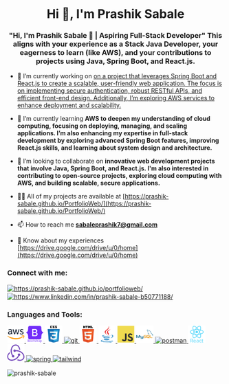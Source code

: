 
<h1 align="center">Hi 👋, I'm Prashik Sabale</h1>
<h3 align="center">"Hi, I'm Prashik Sabale 👋 | Aspiring Full-Stack Developer" This aligns with your experience as a Stack Java Developer, your eagerness to learn (like AWS), and your contributions to projects using Java, Spring Boot, and React.js.</h3>

- 🔭 I’m currently working on [on a project that leverages Spring Boot and React.js to create a scalable, user-friendly web application. The focus is on implementing secure authentication, robust RESTful APIs, and efficient front-end design. Additionally, I’m exploring AWS services to enhance deployment and scalability.](https://sevelian-ecommercewebsite.vercel.app/)

- 🌱 I’m currently learning **AWS to deepen my understanding of cloud computing, focusing on deploying, managing, and scaling applications. I’m also enhancing my expertise in full-stack development by exploring advanced Spring Boot features, improving React.js skills, and learning about system design and architecture.**

- 👯 I’m looking to collaborate on **innovative web development projects that involve Java, Spring Boot, and React.js. I'm also interested in contributing to open-source projects, exploring cloud computing with AWS, and building scalable, secure applications.**

- 👨‍💻 All of my projects are available at [https://prashik-sabale.github.io/PortfolioWeb/](https://prashik-sabale.github.io/PortfolioWeb/)

- 📫 How to reach me **sabaleprashik7@gmail.com**

- 📄 Know about my experiences [https://drive.google.com/drive/u/0/home](https://drive.google.com/drive/u/0/home)

<h3 align="left">Connect with me:</h3>
<p align="left">
<a href="https://dev.to/https://prashik-sabale.github.io/portfolioweb/" target="blank"><img align="center" src="https://raw.githubusercontent.com/rahuldkjain/github-profile-readme-generator/master/src/images/icons/Social/devto.svg" alt="https://prashik-sabale.github.io/portfolioweb/" height="30" width="40" /></a>
<a href="https://linkedin.com/in/https://www.linkedin.com/in/prashik-sabale-b50771188/" target="blank"><img align="center" src="https://raw.githubusercontent.com/rahuldkjain/github-profile-readme-generator/master/src/images/icons/Social/linked-in-alt.svg" alt="https://www.linkedin.com/in/prashik-sabale-b50771188/" height="30" width="40" /></a>
</p>

<h3 align="left">Languages and Tools:</h3>
<p align="left"> <a href="https://aws.amazon.com" target="_blank" rel="noreferrer"> <img src="https://raw.githubusercontent.com/devicons/devicon/master/icons/amazonwebservices/amazonwebservices-original-wordmark.svg" alt="aws" width="40" height="40"/> </a> <a href="https://getbootstrap.com" target="_blank" rel="noreferrer"> <img src="https://raw.githubusercontent.com/devicons/devicon/master/icons/bootstrap/bootstrap-plain-wordmark.svg" alt="bootstrap" width="40" height="40"/> </a> <a href="https://www.w3schools.com/css/" target="_blank" rel="noreferrer"> <img src="https://raw.githubusercontent.com/devicons/devicon/master/icons/css3/css3-original-wordmark.svg" alt="css3" width="40" height="40"/> </a> <a href="https://git-scm.com/" target="_blank" rel="noreferrer"> <img src="https://www.vectorlogo.zone/logos/git-scm/git-scm-icon.svg" alt="git" width="40" height="40"/> </a> <a href="https://www.w3.org/html/" target="_blank" rel="noreferrer"> <img src="https://raw.githubusercontent.com/devicons/devicon/master/icons/html5/html5-original-wordmark.svg" alt="html5" width="40" height="40"/> </a> <a href="https://www.java.com" target="_blank" rel="noreferrer"> <img src="https://raw.githubusercontent.com/devicons/devicon/master/icons/java/java-original.svg" alt="java" width="40" height="40"/> </a> <a href="https://developer.mozilla.org/en-US/docs/Web/JavaScript" target="_blank" rel="noreferrer"> <img src="https://raw.githubusercontent.com/devicons/devicon/master/icons/javascript/javascript-original.svg" alt="javascript" width="40" height="40"/> </a> <a href="https://www.mysql.com/" target="_blank" rel="noreferrer"> <img src="https://raw.githubusercontent.com/devicons/devicon/master/icons/mysql/mysql-original-wordmark.svg" alt="mysql" width="40" height="40"/> </a> <a href="https://postman.com" target="_blank" rel="noreferrer"> <img src="https://www.vectorlogo.zone/logos/getpostman/getpostman-icon.svg" alt="postman" width="40" height="40"/> </a> <a href="https://reactjs.org/" target="_blank" rel="noreferrer"> <img src="https://raw.githubusercontent.com/devicons/devicon/master/icons/react/react-original-wordmark.svg" alt="react" width="40" height="40"/> </a> <a href="https://redux.js.org" target="_blank" rel="noreferrer"> <img src="https://raw.githubusercontent.com/devicons/devicon/master/icons/redux/redux-original.svg" alt="redux" width="40" height="40"/> </a> <a href="https://spring.io/" target="_blank" rel="noreferrer"> <img src="https://www.vectorlogo.zone/logos/springio/springio-icon.svg" alt="spring" width="40" height="40"/> </a> <a href="https://tailwindcss.com/" target="_blank" rel="noreferrer"> <img src="https://www.vectorlogo.zone/logos/tailwindcss/tailwindcss-icon.svg" alt="tailwind" width="40" height="40"/> </a> </p>

<p><img align="center" src="https://github-readme-stats.vercel.app/api/top-langs?username=prashik-sabale&show_icons=true&locale=en&layout=compact" alt="prashik-sabale" /></p>
